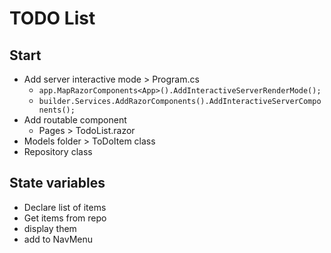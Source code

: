 # TODO List

## Start
- Add server interactive mode > Program.cs
    - `app.MapRazorComponents<App>().AddInteractiveServerRenderMode();`
    - `builder.Services.AddRazorComponents().AddInteractiveServerComponents();`
- Add routable component
    - Pages > TodoList.razor
- Models folder > ToDoItem class
- Repository class

## State variables
- Declare list of items
- Get items from repo
- display them
- add to NavMenu